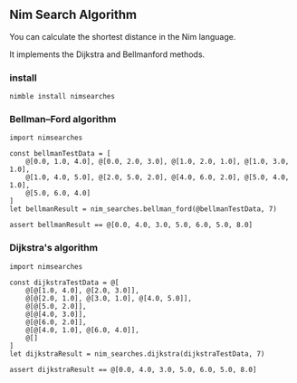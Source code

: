 ## Nim Search Algorithm

You can calculate the shortest distance in the Nim language.

It implements the Dijkstra and Bellmanford methods.

### install

```
nimble install nimsearches
```

### Bellman–Ford algorithm

```
import nimsearches

const bellmanTestData = [
    @[0.0, 1.0, 4.0], @[0.0, 2.0, 3.0], @[1.0, 2.0, 1.0], @[1.0, 3.0, 1.0],
    @[1.0, 4.0, 5.0], @[2.0, 5.0, 2.0], @[4.0, 6.0, 2.0], @[5.0, 4.0, 1.0],
    @[5.0, 6.0, 4.0]
]
let bellmanResult = nim_searches.bellman_ford(@bellmanTestData, 7)

assert bellmanResult == @[0.0, 4.0, 3.0, 5.0, 6.0, 5.0, 8.0]
```


### Dijkstra's algorithm

```
import nimsearches

const dijkstraTestData = @[
    @[@[1.0, 4.0], @[2.0, 3.0]],
    @[@[2.0, 1.0], @[3.0, 1.0], @[4.0, 5.0]],
    @[@[5.0, 2.0]],
    @[@[4.0, 3.0]],
    @[@[6.0, 2.0]],
    @[@[4.0, 1.0], @[6.0, 4.0]],
    @[]
]
let dijkstraResult = nim_searches.dijkstra(dijkstraTestData, 7)

assert dijkstraResult == @[0.0, 4.0, 3.0, 5.0, 6.0, 5.0, 8.0]
```
